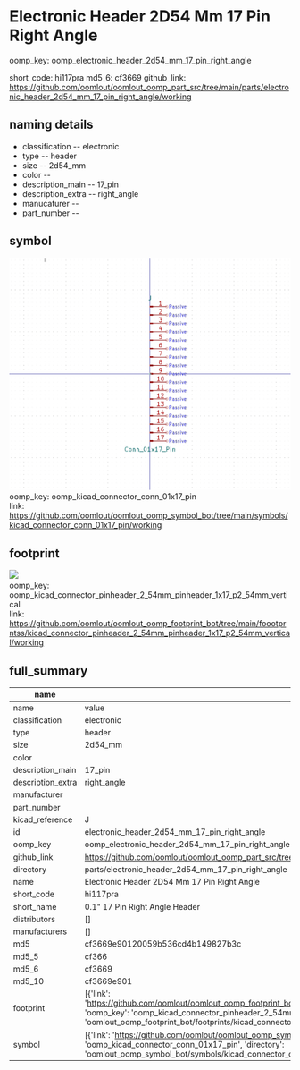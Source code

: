 # Electronic Header 2D54 Mm 17 Pin Right Angle
oomp_key: oomp_electronic_header_2d54_mm_17_pin_right_angle 


short_code: hi117pra
md5_6: cf3669
github_link: https://github.com/oomlout/oomlout_oomp_part_src/tree/main/parts/electronic_header_2d54_mm_17_pin_right_angle/working
## naming details
* classification -- electronic
* type -- header
* size -- 2d54_mm
* color -- 
* description_main -- 17_pin
* description_extra -- right_angle
* manucaturer -- 
* part_number -- 



## symbol

![](symbol/0/working/working_600.png)  
oomp_key: oomp_kicad_connector_conn_01x17_pin  
link: https://github.com/oomlout/oomlout_oomp_symbol_bot/tree/main/symbols/kicad_connector_conn_01x17_pin/working  

## footprint

![](footprint/0/working/working_600.png)  
oomp_key: oomp_kicad_connector_pinheader_2_54mm_pinheader_1x17_p2_54mm_vertical  
link: https://github.com/oomlout/oomlout_oomp_footprint_bot/tree/main/foootprntss/kicad_connector_pinheader_2_54mm_pinheader_1x17_p2_54mm_vertical/working  

## full_summary
| name | value | 
| --- | --- | 
| name | value | 
| classification | electronic | 
| type | header | 
| size | 2d54_mm | 
| color |  | 
| description_main | 17_pin | 
| description_extra | right_angle | 
| manufacturer |  | 
| part_number |  | 
| kicad_reference | J | 
| id | electronic_header_2d54_mm_17_pin_right_angle | 
| oomp_key | oomp_electronic_header_2d54_mm_17_pin_right_angle | 
| github_link | https://github.com/oomlout/oomlout_oomp_part_src/tree/main/parts/electronic_header_2d54_mm_17_pin_right_angle/working | 
| directory | parts/electronic_header_2d54_mm_17_pin_right_angle | 
| name | Electronic Header 2D54 Mm 17 Pin Right Angle | 
| short_code | hi117pra | 
| short_name | 0.1" 17 Pin Right Angle Header | 
| distributors | [] | 
| manufacturers | [] | 
| md5 | cf3669e90120059b536cd4b149827b3c | 
| md5_5 | cf366 | 
| md5_6 | cf3669 | 
| md5_10 | cf3669e901 | 
| footprint | [{'link': 'https://github.com/oomlout/oomlout_oomp_footprint_bot/tree/main/foootprntss/kicad_connector_pinheader_2_54mm_pinheader_1x17_p2_54mm_vertical', 'oomp_key': 'oomp_kicad_connector_pinheader_2_54mm_pinheader_1x17_p2_54mm_vertical', 'directory': 'oomlout_oomp_footprint_bot/footprints/kicad_connector_pinheader_2_54mm_pinheader_1x17_p2_54mm_vertical//working/working.kicad_mod'}] | 
| symbol | [{'link': 'https://github.com/oomlout/oomlout_oomp_symbol_bot/tree/main/symbols/kicad_connector_conn_01x17_pin', 'oomp_key': 'oomp_kicad_connector_conn_01x17_pin', 'directory': 'oomlout_oomp_symbol_bot/symbols/kicad_connector_conn_01x17_pin//working/working.kicad_sym'}] | 
